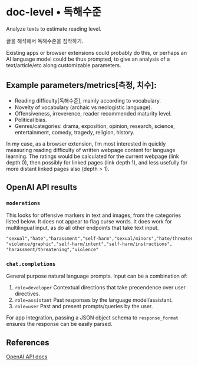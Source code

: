 # doc-level • 독해수준

Analyze texts to estimate reading level. 

글을 해석해서 독해수준을 짐작하기.

Existing apps or browser extensions could probably do this, or perhaps an AI language model could be thus prompted, to give an analysis of a text/article/etc along customizable parameters.

## Example parameters/metrics[측정, 치수]:

- Reading difficulty[독해수준], mainly according to vocabulary.
- Novelty of vocabulary (archaic vs neologistic language).
- Offensiveness, irreverence, reader recommended maturity level.
- Political bias.
- Genres/categories: drama, exposition, opinion, research, science, entertainment, comedy, tragedy, religion, history.

In my case, as a browser extension, I’m most interested in quickly measuring reading difficulty of written webpage content for language learning. The ratings would be calculated for the current webpage (link depth 0), then possibly for linked pages (link depth 1), and less usefully for more distant linked pages also (depth > 1).

## OpenAI API results

### `moderations`

This looks for offensive markers in text and images, from the categories listed below. It does not appear to flag curse words. It does work for multilingual input, as do all other endpoints that take text input.

```txt
"sexual","hate","harassment","self-harm","sexual/minors","hate/threatening",
"violence/graphic","self-harm/intent","self-harm/instructions",
"harassment/threatening","violence"
```

### `chat.completions`

General purpose natural language prompts. Input can be a combination of:

1. `role=developer` Contextual directions that take precendence over user directives.
1. `role=assistant` Past responses by the language model/assistant.
2. `role=user` Past and present prompts/queries by the user.

For app integration, passing a JSON object schema to `response_format` ensures the response can be easily parsed.

## References

[OpenAI API docs](https://platform.openai.com/docs/overview)